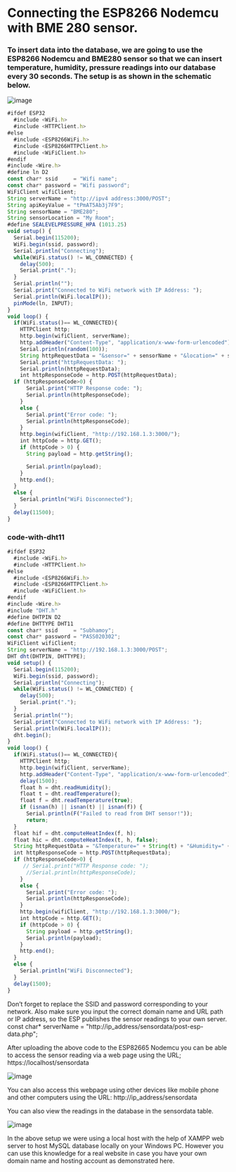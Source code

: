 # Connecting the ESP8266 Nodemcu with BME 280 sensor.
### To insert data into the database, we are going to use the ESP8266 Nodemcu and BME280 sensor so that we can insert temperature, humidity, pressure readings into our database every 30 seconds. The setup is as shown in the schematic below.

![image](https://user-images.githubusercontent.com/83543768/207245733-6873c8ae-05a2-42b9-8439-c35db1a51185.png)



```js
#ifdef ESP32
  #include <WiFi.h>
  #include <HTTPClient.h>
#else
  #include <ESP8266WiFi.h>
  #include <ESP8266HTTPClient.h>
  #include <WiFiClient.h>
#endif
#include <Wire.h>
#define ln D2
const char* ssid     = "Wifi name";
const char* password = "Wifi password";
WiFiClient wifiClient;
String serverName = "http://ipv4 address:3000/POST";
String apiKeyValue = "tPmAT5Ab3j7F9";
String sensorName = "BME280";
String sensorLocation = "My Room";
#define SEALEVELPRESSURE_HPA (1013.25)
void setup() {
  Serial.begin(115200);
  WiFi.begin(ssid, password);
  Serial.println("Connecting");
  while(WiFi.status() != WL_CONNECTED) { 
    delay(500);
    Serial.print(".");
  }
  Serial.println("");
  Serial.print("Connected to WiFi network with IP Address: ");
  Serial.println(WiFi.localIP());
  pinMode(ln, INPUT);  
}
void loop() {
  if(WiFi.status()== WL_CONNECTED){
    HTTPClient http;
    http.begin(wifiClient, serverName);
    http.addHeader("Content-Type", "application/x-www-form-urlencoded");
    Serial.println(random(100));
    String httpRequestData = "&sensor=" + sensorName + "&location=" + sensorLocation + "&value1=" + digitalRead(ln);
    Serial.print("httpRequestData: ");
    Serial.println(httpRequestData);
    int httpResponseCode = http.POST(httpRequestData);
  if (httpResponseCode>0) {
      Serial.print("HTTP Response code: ");
      Serial.println(httpResponseCode);
    }
    else {
      Serial.print("Error code: ");
      Serial.println(httpResponseCode);
    }
    http.begin(wifiClient, "http://192.168.1.3:3000/");
    int httpCode = http.GET(); 
    if (httpCode > 0) {
      String payload = http.getString(); 

      Serial.println(payload);
    }
    http.end();
  }
  else {
    Serial.println("WiFi Disconnected");
  }
  delay(11500);  
}
```

### code-with-dht11
```js
#ifdef ESP32
  #include <WiFi.h>
  #include <HTTPClient.h>
#else
  #include <ESP8266WiFi.h>
  #include <ESP8266HTTPClient.h>
  #include <WiFiClient.h>
#endif
#include <Wire.h>
#include "DHT.h"
#define DHTPIN D2 
#define DHTTYPE DHT11
const char* ssid     = "Subhamoy";
const char* password = "PASS020302";
WiFiClient wifiClient;
String serverName = "http://192.168.1.3:3000/POST";
DHT dht(DHTPIN, DHTTYPE);
void setup() {
  Serial.begin(115200);
  WiFi.begin(ssid, password);
  Serial.println("Connecting");
  while(WiFi.status() != WL_CONNECTED) { 
    delay(500);
    Serial.print(".");
  }
  Serial.println("");
  Serial.print("Connected to WiFi network with IP Address: ");
  Serial.println(WiFi.localIP());
  dht.begin();  
}
void loop() {
  if(WiFi.status()== WL_CONNECTED){
    HTTPClient http;
    http.begin(wifiClient, serverName);
    http.addHeader("Content-Type", "application/x-www-form-urlencoded");
    delay(1500);
    float h = dht.readHumidity();
    float t = dht.readTemperature();
    float f = dht.readTemperature(true);
    if (isnan(h) || isnan(t) || isnan(f)) {
      Serial.println(F("Failed to read from DHT sensor!"));
      return;
  }
  float hif = dht.computeHeatIndex(f, h);
  float hic = dht.computeHeatIndex(t, h, false);
  String httpRequestData = "&Temperature=" + String(t) + "&Humidity=" + String(h) + "&Heat Index=" + String(hic)+" "+String(hif);
  int httpResponseCode = http.POST(httpRequestData);
  if (httpResponseCode>0) {
     // Serial.print("HTTP Response code: ");
      //Serial.println(httpResponseCode);
    }
    else {
      Serial.print("Error code: ");
      Serial.println(httpResponseCode);
    }
    http.begin(wifiClient, "http://192.168.1.3:3000/");
    int httpCode = http.GET(); 
    if (httpCode > 0) {
      String payload = http.getString(); 
      Serial.println(payload);
    }
    http.end();
  }
  else {
    Serial.println("WiFi Disconnected");
  }
  delay(1500);  
}
```


Don’t forget to replace the SSID and password corresponding to your network. Also make sure you input the correct domain name and URL path or IP address, so the ESP publishes the sensor readings to your own server.
const char* serverName = "http://ip_address/sensordata/post-esp-data.php";

After uploading the above code to the ESP82665 Nodemcu you can be able to access the sensor reading via a web page using the URL; https://localhost/sensordata

![image](https://user-images.githubusercontent.com/83543768/207245984-89bf4766-3152-4a32-af71-bd0f54193a62.png)

You can also access this webpage using other devices like mobile phone and other computers using the URL: http://ip_address/sensordata

You can also view the readings in the database in the sensordata table.

![image](https://user-images.githubusercontent.com/83543768/207246033-551d511e-2247-4e84-85e2-d0bbe4de9867.png)

In the above setup we were using a local host with the help of XAMPP web server to host MySQL database locally on your Windows PC. However you can use this knowledge for a real website in case you have your own domain name and hosting account as demonstrated here.

